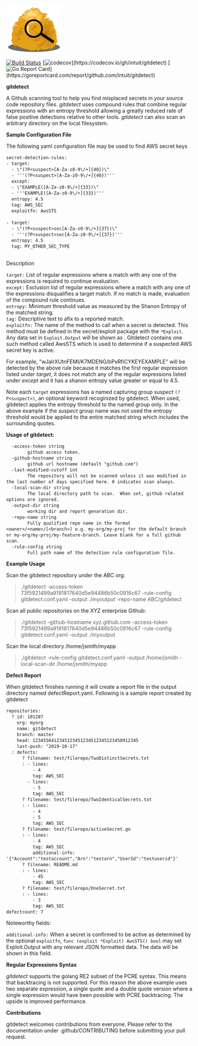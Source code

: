 <p>
    <img src="./logo.svg" width="150" alt="Logo"/>
</p>

[![Build Status](https://travis-ci.org/intuit/gitdetect.svg?branch=master)](https://travis-ci.org/intuit/gitdetect)
[![codecov](https://codecov.io/gh/intuit/gitdetect/branch/master/graph/badge.svg?)](https://codecov.io/gh/intuit/gitdetect)
[![Go Report Card](https://goreportcard.com/badge/github.com/intuit/gitdetect?)](https://goreportcard.com/report/github.com/intuit/gitdetect)


**gitdetect**

A Github scanning tool to help you find misplaced secrets in your source code repository files.  *gitdetect* uses compound rules that combine regular expressions with an entropy threshold allowing a greatly reduced rate
of false positive detections relative to other tools.  *gitdetect* can also scan an arbitrary directory on the local filesystem. 

**Sample Configuration File**

The following yaml configuration file may be used to find AWS secret keys
```
secret-detection-rules:
- target:
  - \"(?P<suspect>[A-Za-z0-9\/+]{40})\"
  - '''(?P<suspect>[A-Za-z0-9\/+]{40})'''
  except:
  - \"EXAMPLE([A-Za-z0-9\/+]{33})\"
  - '''EXAMPLE([A-Za-z0-9\/+]{33})'''
  entropy: 4.5
  tag: AWS_SEC
  exploitfn: AwsSTS

- target:
  - \"(?P<suspect>sec[A-Za-z0-9\/+]{37})\"
  - '''(?P<suspect>sec[A-Za-z0-9\/+]{37})'''
  entropy: 4.5
  tag: MY_OTHER_SEC_TYPE


```
Description

`target:`       List of regular expressions where a match with any one of the expressions is required to continue evaluation.     
`except:`       Exclusion list of regular expressions where a match with any one of the expressions disqualifies a target match.  If no match is made, evaluation of the compound rule continues.     
`entropy:`      Minimum threshold value as measured by the Shanon Entropy of the matched string.    
`tag:`          Descriptive text to afix to a reported match.      
`exploitfn:`    The name of the method to call when a secret is detected.  This method must be defined in the secret/exploit package with the `*Exploit`.  Any data set in `Exploit.Output` will be shown as .  Gitdetect contains one such method called AwsSTS which is used to determine if a suspected AWS secret key is active.      

For example, "wJalrXUtnFEMI/K7MDENG/bPxRfiCYKEYEXAMPLE" will be detected by the above rule because it matches the first regular expression listed under *target*, it does not match any of the regular expressions
listed under *except* and it has a shanon entropy value greater or equal to 4.5.

Note each `target` expressions has a named capturing group *suspect* `(?P<suspect>)`, an optional keyword recoginized by gitdetect.  When used, gitdetect applies the entropy threshold to the named group only.  In the above example
if the *suspect* group name was not used the entropy threshold would be applied to the entire matched string which includes the surrounding quotes.

**Usage of gitdetect:**
```
  -access-token string
    	github access token.
  -github-hostname string
    	github url hostname (default "github.com")
  -last-modified-cutoff int
    	The repository will not be scanned unless it was modified in the last number of days specified here. 0 indicates scan always.
  -local-scan-dir string
    	The local directory path to scan.  When set, github related options are ignored.
  -output-dir string
    	working dir and report genaration dir.
  -repo-name string
    	Fully qualified repo name in the format <owner>/<name>/[<branch>] e.g. my-org/my-proj for the default branch or my-org/my-proj/my-feature-branch. Leave blank for a full github scan.
  -rule-config string
    	Full path name of the detection rule configuration file.
```

**Example Usage**

Scan the gitdetect repository under the ABC org:

> ./gitdetect -access-token 73f5921499a9191817640d5e94486b50c0916c67 -rule-config  gitdetect.conf.yaml -output ./myoutput -repo-name ABC/gitdetect

Scan all public repositories on the XYZ enterprise Github:
> ./gitdetect -github-hostname xyz.github.com -access-token 73f5921499a9191817640d5e94486b50c0916c67 -rule-config gitdetect.conf.yaml -output ./myoutput  

Scan the local directory /home/jsmith/myapp
> ./gitdetect -rule-config gitdetect.conf.yaml -output /home/jsmith -local-scan-dir /home/jsmith/myapp


**Defect Report**

When gitdetect finishes running it will create a report file in the output directory named defectReport.yaml. Following is a sample report created by gitdetect

```
repositories:
  ? id: 101287
    org: myorg
    name: gitdetect
    branch: master
    head: 1234556412345123451234512345123458912345
    last-push: "2019-10-17"
  : defects:
      ? filename: test/filerepo/TwoDistinctSecrets.txt
      : - lines:
          - 4
          tag: AWS_SEC
        - lines:
          - 5
          tag: AWS_SEC
      ? filename: test/filerepo/TwoIdenticalSecrets.txt
      : - lines:
          - 4
          - 5
          tag: AWS_SEC
      ? filename: test/filerepo/activeSecret.go
      : - lines:
          - 4
          tag: AWS_SEC
          additional-info: '{"Account":"testaccount","Arn":"testarn","UserId":"testuserid"}'
      ? filename: README.md
      : - lines:
          - 45
          tag: AWS_SEC
      ? filename: test/filerepo/OneSecret.txt
      : - lines:
          - 3
          tag: AWS_SEC
defectcount: 7

```    

Noteworthy fields:

`additional-info:`  When a secret is confirmed to be active as determined by the optional `exploitfn`, `func (exploit *Exploit) AwsSTS() bool` may set Exploit.Output with any relevant JSON formatted data.  The data will be shown in this field.  
   
**Regular Expressions Syntax**  

*gitdetect* supports the golang RE2 subset of the PCRE syntax.  This means that backtracing is not supported.  For this reason the above example uses two separate expression, a single quote and a double quote version where a single expression would have been possible with PCRE backtracing.  The upside is improved performance.

**Contributions**
   
gitdetect welcomes contributions from everyone.  Please refer to the documentation under .github/CONTRIBUTING before submitting your pull request.
